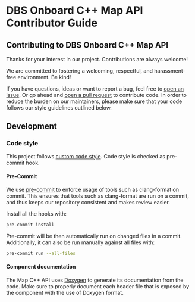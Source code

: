 <!--
 ~ SPDX-FileCopyrightText: Copyright DB Netz AG
 ~ SPDX-License-Identifier: CC0-1.0
 -->

# DBS Onboard C++ Map API Contributor Guide

## Contributing to DBS Onboard C++ Map API

Thanks for your interest in our project. Contributions are always welcome!

We are committed to fostering a welcoming, respectful, and harassment-free
environment. Be kind!

If you have questions, ideas or want to report a bug, feel free to [open an
issue](https://github.com/DSD-DBS/dbs-onboard-map-api/issues). Or go ahead and [open a pull request](https://github.com/DSD-DBS/dbs-onboard-map-api/pulls) to contribute code. In order
to reduce the burden on our maintainers, please make sure that your code
follows our style guidelines outlined below.

## Development

### Code style
This project follows [custom code style](https://github.com/DSD-DBS/dbs-onboard-map-api/blob/main/.clang-format). Code style is checked as pre-commit hook.

#### Pre-Commit

We use [pre-commit](https://pre-commit.com/) to enforce usage of tools such as clang-format on commit. This ensures that tools such as clang-format are run on a commit, and thus keeps our repository consistent and makes review easier.

Install all the hooks with:
```bash
pre-commit install
```

Pre-commit will be then automatically run on changed files in a commit. Additionally, it can also be run manually against all files with:
```bash
pre-commit run --all-files
```

#### Component documentation

The Map C++ API uses [Doxygen](http://www.doxygen.nl/) to generate its documentation from the code.
Make sure to properly document each header file that is exposed by the component with the use of Doxygen format.
